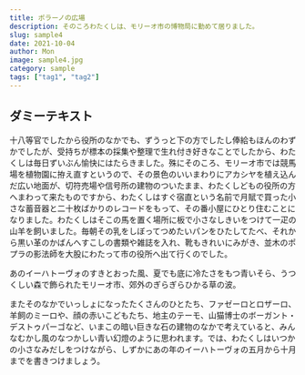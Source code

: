 ```yaml
---
title: ポラーノの広場
description: そのころわたくしは、モリーオ市の博物局に勤めて居りました。
slug: sample4
date: 2021-10-04
author: Mon
image: sample4.jpg
category: sample
tags: ["tag1", "tag2"]
---
```


## ダミーテキスト

十八等官でしたから役所のなかでも、ずうっと下の方でしたし俸給もほんのわずかでしたが、受持ちが標本の採集や整理で生れ付き好きなことでしたから、わたくしは毎日ずいぶん愉快にはたらきました。殊にそのころ、モリーオ市では競馬場を植物園に拵え直すというので、その景色のいいまわりにアカシヤを植え込んだ広い地面が、切符売場や信号所の建物のついたまま、わたくしどもの役所の方へまわって来たものですから、わたくしはすぐ宿直という名前で月賦で買った小さな蓄音器と二十枚ばかりのレコードをもって、その番小屋にひとり住むことになりました。わたくしはそこの馬を置く場所に板で小さなしきいをつけて一疋の山羊を飼いました。毎朝その乳をしぼってつめたいパンをひたしてたべ、それから黒い革のかばんへすこしの書類や雑誌を入れ、靴もきれいにみがき、並木のポプラの影法師を大股にわたって市の役所へ出て行くのでした。

あのイーハトーヴォのすきとおった風、夏でも底に冷たさをもつ青いそら、うつくしい森で飾られたモリーオ市、郊外のぎらぎらひかる草の波。

またそのなかでいっしょになったたくさんのひとたち、ファゼーロとロザーロ、羊飼のミーロや、顔の赤いこどもたち、地主のテーモ、山猫博士のボーガント・デストゥパーゴなど、いまこの暗い巨きな石の建物のなかで考えていると、みんなむかし風のなつかしい青い幻燈のように思われます。では、わたくしはいつかの小さなみだしをつけながら、しずかにあの年のイーハトーヴォの五月から十月までを書きつけましょう。
